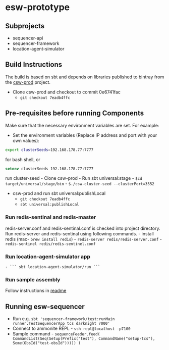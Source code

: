 # esw-prototype


## Subprojects

* sequencer-api 
* sequencer-framework
* location-agent-simulator

## Build Instructions

The build is based on sbt and depends on libraries published to bintray from the 
[csw-prod](https://github.com/tmtsoftware/csw-prod) project.

- Clone csw-prod and checkout to commit 0e6741fac
    - ```git checkout 7eadb4ffc```

## Pre-requisites before running Components

Make sure that the necessary environment variables are set. For example:

* Set the environment variables (Replace IP address and port with your own values):
```bash
export clusterSeeds=192.168.178.77:7777
```
for bash shell, or 
```csh
setenv clusterSeeds 192.168.178.77:7777
```

run cluster-seed
    - Clone csw-prod
    - Run sbt universal:stage
    - ```$cd target/universal/stage/bin```
    - ```$./csw-cluster-seed --clusterPort=3552```
    
* csw-prod and run sbt universal:publishLocal 
    - ```git checkout 7eadb4ffc```
    - ```sbt universal:publishLocal```

### Run redis-sentinal and redis-master 
redis-server.conf and redis-sentinal.conf is checked into project directory. Run 
redis-server and redis-sentinal using following commands. 
    -  install redis (mac- ```brew install redis```)
    - ```redis-server redis/redis-server.conf```
    - ```redis-sentinel redis/redis-sentinel.conf```
     

### Run location-agent-simulator app
    - ``` sbt location-agent-simulator/run ```

### Run sample assembly
  Follow instructions in [readme](https://github.com/Poorva17/sample-assembly-hcd)

## Running esw-sequencer

 - Run e.g. `sbt 'sequencer-framework/test:runMain runner.TestSequencerApp tcs darknight 7000'` 
 - Connect to ammonite REPL - `ssh repl@localhost -p7100`
 - Sample command - 
 `sequenceFeeder.feed(
    CommandList(Seq(Setup(Prefix("test"), CommandName("setup-tcs"), Some(ObsId("test-obsId")))))
  )`
 